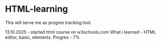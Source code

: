 # HTML-learning
This will serve me as progres tracking tool. 

13.10.2025 - started html course on w3schools.com
What i learned - HTML editor, basic, elements.
Progres - 7%
